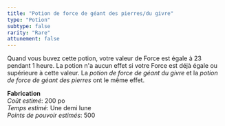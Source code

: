```yaml
---
title: "Potion de force de géant des pierres/du givre"
type: "Potion"
subtype: false
rarity: "Rare"
attunement: false
---
```

Quand vous buvez cette potion, votre valeur de Force est égale à 23 pendant 1 heure. La potion n'a aucun effet si votre Force est déjà égale ou supérieure à cette valeur.
La _potion de force de géant du givre_ et la _potion de force de géant des pierres_ ont le même effet.  

**Fabrication**  
*Coût estimé*: 200 po    
*Temps estimé*: Une demi lune  
*Points de pouvoir estimés*: 500      
